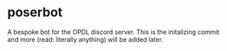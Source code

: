 # poserbot

A bespoke bot for the OPDL discord server. This is the initalizing commit and more (read: literally anything) will be added later.       